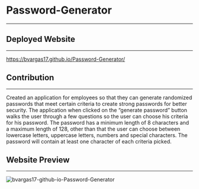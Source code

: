 # Password-Generator
- - - - 

## Deployed Website
- - - - 
<https://bvargas17.github.io/Password-Generator/>

## Contribution
- - - - 
Created an application for employees so that they can generate randomized passwords that meet certain criteria to create strong passwords for better security. The application when clicked on the “generate password” button walks the user through a few questions so the user can choose his criteria for his password.  The password has a minimum length of 8 characters and a maximum length of 128, other than that the user can choose between lowercase letters, uppercase letters, numbers and special characters. The password will contain at least one character of each criteria picked. 


## Website Preview
- - - - 

![bvargas17-github-io-Password-Generator](https://user-images.githubusercontent.com/69996680/96358471-28931500-10cd-11eb-87d9-a4d29b91bcb0.png)

